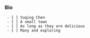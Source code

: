 ### Bio

     - [ ] Yuqing Chen
     - [ ] A small town
     - [ ] As long as they are delicious
     - [ ] Many and exploring
